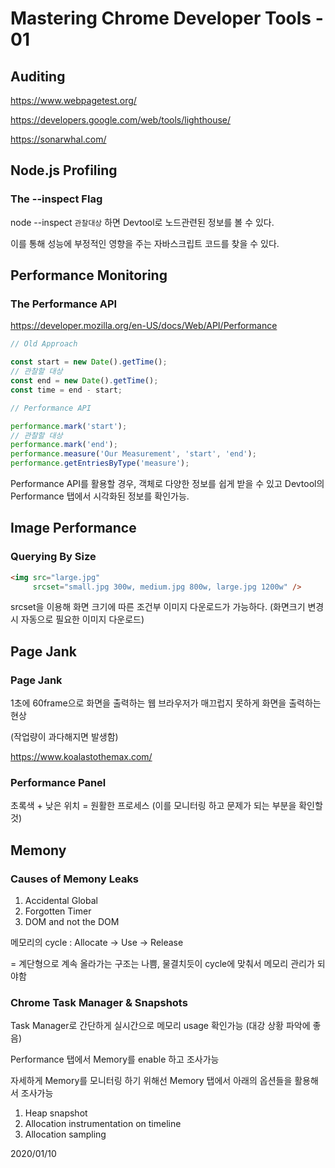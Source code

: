 # Mastering Chrome Developer Tools - 01

## Auditing

https://www.webpagetest.org/

https://developers.google.com/web/tools/lighthouse/

https://sonarwhal.com/

## Node.js Profiling

### The --inspect Flag

node --inspect `관찰대상` 하면 Devtool로 노드관련된 정보를 볼 수 있다.

이를 통해 성능에 부정적인 영향을 주는 자바스크립트 코드를 찾을 수 있다.

## Performance Monitoring

### The Performance API

https://developer.mozilla.org/en-US/docs/Web/API/Performance

```js
// Old Approach

const start = new Date().getTime();
// 관찰할 대상
const end = new Date().getTime();
const time = end - start;

// Performance API

performance.mark('start');
// 관찰할 대상
performance.mark('end');
performance.measure('Our Measurement', 'start', 'end');
performance.getEntriesByType('measure');
```

Performance API를 활용할 경우, 객체로 다양한 정보를 쉽게 받을 수 있고 Devtool의 Performance 탭에서 시각화된 정보를 확인가능.



## Image Performance

### Querying By Size

```html
<img src="large.jpg"
     srcset="small.jpg 300w, medium.jpg 800w, large.jpg 1200w" />
```

srcset을 이용해 화면 크기에 따른 조건부 이미지 다운로드가 가능하다. (화면크기 변경시 자동으로 필요한 이미지 다운로드)

## Page Jank

### Page Jank

1초에 60frame으로 화면을 출력하는 웹 브라우저가 매끄럽지 못하게 화면을 출력하는 현상

(작업량이 과다해지면 발생함)

https://www.koalastothemax.com/

### Performance Panel

초록색 + 낮은 위치 = 원활한 프로세스 (이를 모니터링 하고 문제가 되는 부분을 확인할 것)

## Memony

### Causes of Memony Leaks

1. Accidental Global
2. Forgotten Timer
3. DOM and not the DOM

메모리의 cycle :  Allocate -> Use -> Release

= 계단형으로 계속 올라가는 구조는 나쁨, 물결치듯이 cycle에 맞춰서 메모리 관리가 되야함

### Chrome Task Manager & Snapshots

Task Manager로 간단하게 실시간으로 메모리 usage 확인가능 (대강 상황 파악에 좋음)

Performance 탭에서 Memory를 enable 하고 조사가능

자세하게 Memory를 모니터링 하기 위해선 Memory 탭에서 아래의 옵션들을 활용해서 조사가능

1. Heap snapshot
2. Allocation instrumentation on timeline
3. Allocation sampling

2020/01/10

